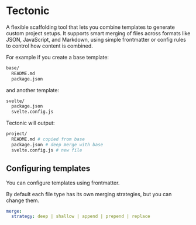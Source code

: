 # Tectonic

A flexible scaffolding tool that lets you combine templates to generate custom project setups. It supports smart merging of files across formats like JSON, JavaScript, and Markdown, using simple frontmatter or config rules to control how content is combined.

For example if you create a base template:

```bash
base/
  README.md
  package.json
```

and another template:
```bash
svelte/
  package.json
  svelte.config.js
```

Tectonic will output:

```bash
project/
  README.md # copied from base
  package.json # deep merge with base
  svelte.config.js # new file
```

## Configuring templates

You can configure templates using frontmatter.

By default each file type has its own merging strategies, but you can change them.

```yaml
merge:
  strategy: deep | shallow | append | prepend | replace
```
